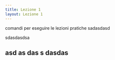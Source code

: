 ```yaml
---
title: Lezione 1
layout: Lezione 1
---
```

comandi per eseguire le lezioni pratiche 
sadasdasd

sdasdasdsa

asd
as
das
s
dasdas
----



